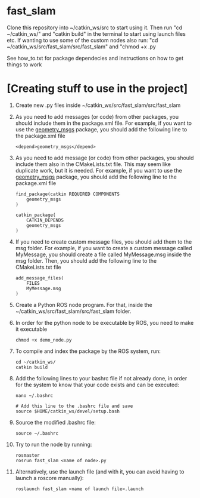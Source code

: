 # fast_slam

Clone this repository into ~/catkin_ws/src to start using it. Then run "cd ~/catkin_ws/" and "catkin build" in the terminal to start using launch files etc.
If wanting to use some of the custom nodes also run: "cd ~/catkin_ws/src/fast_slam/src/fast_slam" and "chmod +x <name of node>.py

See how_to.txt for package dependecies and instructions on how to get things to work

# [Creating stuff to use in the project]

1. Create new .py files inside ~/catkin_ws/src/fast_slam/src/fast_slam

2. As you need to add messages (or code) from other packages, you should include them in the package.xml file. For example, if you want to use the [geometry_msgs](http://wiki.ros.org/geometry_msgs) package, you should add the following line to the package.xml file
    ```
    <depend>geometry_msgs</depend>
    ```

3. As you need to add message (or code) from other packages, you should include them also in the CMakeLists.txt file. This may seem like duplicate work, but it is needed. For example, if you want to use the [geometry_msgs](http://wiki.ros.org/geometry_msgs) package, you should add the following line to the package.xml file
    ```
    find_package(catkin REQUIRED COMPONENTS
        geometry_msgs
    )

    catkin_package(
        CATKIN_DEPENDS 
        geometry_msgs 
    )
    ```

4. If you need to create custom message files, you should add them to the msg folder. For example, if you want to create a custom message called MyMessage, you should create a file called MyMessage.msg inside the msg folder. Then, you should add the following line to the CMakeLists.txt file
    ```
    add_message_files(
        FILES
        MyMessage.msg
    )
    ```

8. Create a Python ROS node program. For that, inside the ~/catkin_ws/src/fast_slam/src/fast_slam folder. 

9. In order for the python node to be executable by ROS, you need to make it executable
    ```
    chmod +x demo_node.py
    ```
    
10. To compile and index the package by the ROS system, run:
    ```
    cd ~/catkin_ws/
    catkin build
    ```
11. Add the following lines to your bashrc file if not already done, in order for the system to know that your code exists and can be executed:
    ```
    nano ~/.bashrc
    
    # Add this line to the .bashrc file and save
    source $HOME/catkin_ws/devel/setup.bash
    ```
12. Source the modified .bashrc file:
    ```
    source ~/.bashrc
    ```
13. Try to run the node by running:
    ```
    rosmaster
    rosrun fast_slam <name of node>.py
    ```

14. Alternatively, use the launch file (and with it, you can avoid having to launch a roscore manually):
    ```
    roslaunch fast_slam <name of launch file>.launch
    ```
